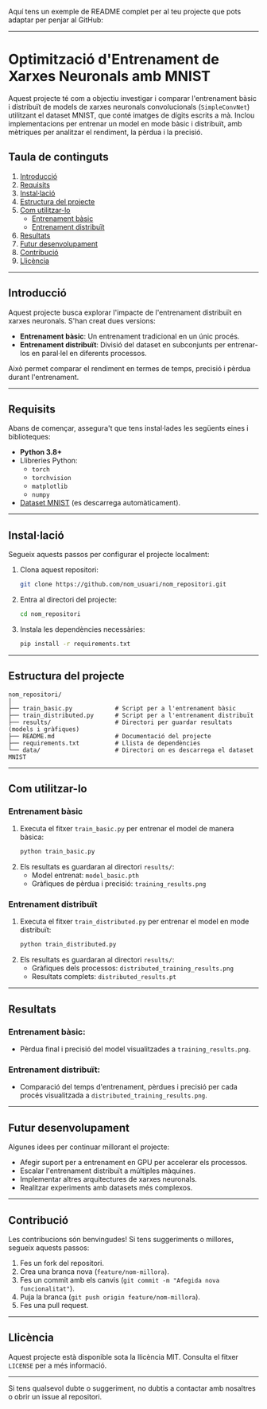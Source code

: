 Aquí tens un exemple de README complet per al teu projecte que pots adaptar per penjar al GitHub:

---

# **Optimització d'Entrenament de Xarxes Neuronals amb MNIST**

Aquest projecte té com a objectiu investigar i comparar l'entrenament bàsic i distribuït de models de xarxes neuronals convolucionals (`SimpleConvNet`) utilitzant el dataset MNIST, que conté imatges de dígits escrits a mà. Inclou implementacions per entrenar un model en mode bàsic i distribuït, amb mètriques per analitzar el rendiment, la pèrdua i la precisió.

## **Taula de continguts**
1. [Introducció](#introducció)
2. [Requisits](#requisits)
3. [Instal·lació](#instal·lació)
4. [Estructura del projecte](#estructura-del-projecte)
5. [Com utilitzar-lo](#com-utilitzar-lo)
    - [Entrenament bàsic](#entrenament-bàsic)
    - [Entrenament distribuït](#entrenament-distribuït)
6. [Resultats](#resultats)
7. [Futur desenvolupament](#futur-desenvolupament)
8. [Contribució](#contribució)
9. [Llicència](#llicència)

---

## **Introducció**
Aquest projecte busca explorar l'impacte de l'entrenament distribuït en xarxes neuronals. S'han creat dues versions:
- **Entrenament bàsic**: Un entrenament tradicional en un únic procés.
- **Entrenament distribuït**: Divisió del dataset en subconjunts per entrenar-los en paral·lel en diferents processos.

Això permet comparar el rendiment en termes de temps, precisió i pèrdua durant l'entrenament.

---

## **Requisits**
Abans de començar, assegura't que tens instal·lades les següents eines i biblioteques:
- **Python 3.8+**
- Llibreries Python:
  - `torch`
  - `torchvision`
  - `matplotlib`
  - `numpy`
- [Dataset MNIST](http://yann.lecun.com/exdb/mnist/) (es descarrega automàticament).

---

## **Instal·lació**
Segueix aquests passos per configurar el projecte localment:

1. Clona aquest repositori:
   ```bash
   git clone https://github.com/nom_usuari/nom_repositori.git
   ```
2. Entra al directori del projecte:
   ```bash
   cd nom_repositori
   ```
3. Instala les dependències necessàries:
   ```bash
   pip install -r requirements.txt
   ```

---

## **Estructura del projecte**
```plaintext
nom_repositori/
│
├── train_basic.py            # Script per a l'entrenament bàsic
├── train_distributed.py      # Script per a l'entrenament distribuït
├── results/                  # Directori per guardar resultats (models i gràfiques)
├── README.md                 # Documentació del projecte
├── requirements.txt          # Llista de dependències
└── data/                     # Directori on es descarrega el dataset MNIST
```

---

## **Com utilitzar-lo**

### **Entrenament bàsic**
1. Executa el fitxer `train_basic.py` per entrenar el model de manera bàsica:
   ```bash
   python train_basic.py
   ```
2. Els resultats es guardaran al directori `results/`:
   - Model entrenat: `model_basic.pth`
   - Gràfiques de pèrdua i precisió: `training_results.png`

### **Entrenament distribuït**
1. Executa el fitxer `train_distributed.py` per entrenar el model en mode distribuït:
   ```bash
   python train_distributed.py
   ```
2. Els resultats es guardaran al directori `results/`:
   - Gràfiques dels processos: `distributed_training_results.png`
   - Resultats complets: `distributed_results.pt`

---

## **Resultats**
### Entrenament bàsic:
- Pèrdua final i precisió del model visualitzades a `training_results.png`.

### Entrenament distribuït:
- Comparació del temps d'entrenament, pèrdues i precisió per cada procés visualitzada a `distributed_training_results.png`.

---

## **Futur desenvolupament**
Algunes idees per continuar millorant el projecte:
- Afegir suport per a entrenament en GPU per accelerar els processos.
- Escalar l'entrenament distribuït a múltiples màquines.
- Implementar altres arquitectures de xarxes neuronals.
- Realitzar experiments amb datasets més complexos.

---

## **Contribució**
Les contribucions són benvingudes! Si tens suggeriments o millores, segueix aquests passos:
1. Fes un fork del repositori.
2. Crea una branca nova (`feature/nom-millora`).
3. Fes un commit amb els canvis (`git commit -m "Afegida nova funcionalitat"`).
4. Puja la branca (`git push origin feature/nom-millora`).
5. Fes una pull request.

---

## **Llicència**
Aquest projecte està disponible sota la llicència MIT. Consulta el fitxer `LICENSE` per a més informació.

---

Si tens qualsevol dubte o suggeriment, no dubtis a contactar amb nosaltres o obrir un issue al repositori.

